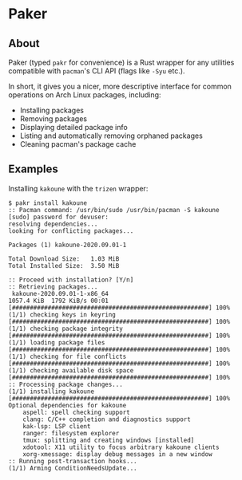 # Paker

## About

Paker (typed `pakr` for convenience) is a Rust wrapper for any utilities
compatible with `pacman`'s CLI API (flags like `-Syu` etc.).

In short, it gives you a nicer, more descriptive interface for common
operations on Arch Linux packages, including:

- Installing packages
- Removing packages
- Displaying detailed package info
- Listing and automatically removing orphaned packages
- Cleaning pacman's package cache

## Examples

Installing `kakoune` with the `trizen` wrapper:

```console
$ pakr install kakoune
:: Pacman command: /usr/bin/sudo /usr/bin/pacman -S kakoune
[sudo] password for devuser:
resolving dependencies...
looking for conflicting packages...

Packages (1) kakoune-2020.09.01-1

Total Download Size:   1.03 MiB
Total Installed Size:  3.50 MiB

:: Proceed with installation? [Y/n]
:: Retrieving packages...
 kakoune-2020.09.01-1-x86_64                                     1057.4 KiB  1792 KiB/s 00:01 [#######################################################] 100%
(1/1) checking keys in keyring                                                                [#######################################################] 100%
(1/1) checking package integrity                                                              [#######################################################] 100%
(1/1) loading package files                                                                   [#######################################################] 100%
(1/1) checking for file conflicts                                                             [#######################################################] 100%
(1/1) checking available disk space                                                           [#######################################################] 100%
:: Processing package changes...
(1/1) installing kakoune                                                                      [#######################################################] 100%
Optional dependencies for kakoune
    aspell: spell checking support
    clang: C/C++ completion and diagnostics support
    kak-lsp: LSP client
    ranger: filesystem explorer
    tmux: splitting and creating windows [installed]
    xdotool: X11 utility to focus arbitrary kakoune clients
    xorg-xmessage: display debug messages in a new window
:: Running post-transaction hooks...
(1/1) Arming ConditionNeedsUpdate...
```
